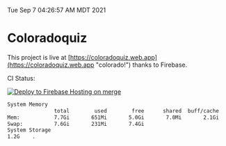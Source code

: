 Tue Sep  7 04:26:57 AM MDT 2021

# Coloradoquiz


This project is live at [https://coloradoquiz.web.app](https://coloradoquiz.web.app "colorado!") thanks to Firebase.

CI Status: 

[![Deploy to Firebase Hosting on merge](https://github.com/teamkushal/coloradoquiz/actions/workflows/firebase-hosting-merge.yml/badge.svg)](https://github.com/teamkushal/coloradoquiz/actions/workflows/firebase-hosting-merge.yml)

```bash
System Memory
               total        used        free      shared  buff/cache   available
Mem:           7.7Gi       651Mi       5.0Gi       7.0Mi       2.1Gi       6.7Gi
Swap:          7.6Gi       231Mi       7.4Gi
System Storage
1.2G	.
```
```bash
